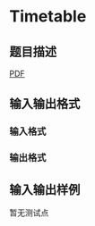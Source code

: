 # Timetable

## 题目描述

[problemUrl]: https://uva.onlinejudge.org/index.php?option=com_onlinejudge&Itemid=8&category=859&page=show_problem&problem=4863

[PDF](https://uva.onlinejudge.org/external/17/p1725.pdf)

## 输入输出格式

### 输入格式

### 输出格式

## 输入输出样例

暂无测试点

